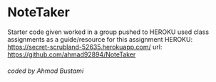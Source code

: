 # NoteTaker
Starter code given
worked in a group
pushed to HEROKU
used class assignments as a guide/resource for this assignment
HEROKU: https://secret-scrubland-52635.herokuapp.com/
url: https://github.com/ahmad92894/NoteTaker
###### coded by Ahmad Bustami ######
